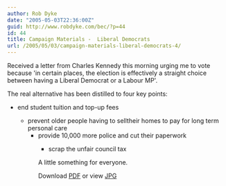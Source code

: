 ```yaml
---
author: Rob Dyke
date: "2005-05-03T22:36:00Z"
guid: http://www.robdyke.com/bec/?p=44
id: 44
title: Campaign Materials -  Liberal Democrats
url: /2005/05/03/campaign-materials-liberal-democrats-4/
---
```

Received a letter from Charles Kennedy this morning urging me to vote because 'in certain places, the election is effectively a straight choice between having a Liberal Democrat or a Labour MP'.

The real alternative has been distilled to four key points:

  * end student tuition and top-up fees</p> 
      * prevent older people having to selltheir homes to pay for long term personal care 
          * provide 10,000 more police and cut their paperwork 
              * scrap the unfair council tax </ul> 
                A little something for everyone.
                
                Download [PDF](http://www.comwifinet.com/becampaign/libdem_letter3may.pdf) or view [JPG](http://www.comwifinet.com/becampaign/libdem_letter3may.jpg)